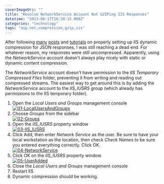 ```yaml
---
coverImageUri: ""
title: "Resolve NetworkService Account Not GZIPing IIS Responses"
datetime: "2013-06-17T16:30:15.000Z"
categories: "technology"
tags: "asp.net,compression,gzip,iis"
---
```


After following [many](http://bmtn.us/12DAG6k "Enabling dynamic compression (gzip, deflate) for WCF Data Feeds, OData and other custom services in IIS7") [posts](http://bmtn.us/12DAPGU "How do I compress a Json result from ASP.NET MVC with IIS 7.5") and [tutorials](http://bmtn.us/12DB194 "Configuring IIS 7.5 to send JSON responses gzipped, NO_MATCHING_CONTENT_TYPE") on properly setting up IIS dynamic compression for JSON responses, I was still reaching a dead end. For whatever reason, my responses were still uncompressed. Apparently, using the _NetworkService_ account doesn't always play nicely with static or dynamic content compression.

The _NetworkService_ account doesn't have permission to the _IIS Temporary Compressed Files_ folder, preventing it from writing and reading out compressed streams. The easiest way to get around this is by adding the _NetworkService_ account to the _IIS\_IUSRS_ group (which already has permissions to the IIS temporary folder).

1. Open the _Local Users and Groups_ management console  
    [![01-LocalUsersAndGroups](http://assets.brandonmartinez.com/brandonmartinez/2013/06/01-LocalUsersAndGroups-575x345.png)](http://assets.brandonmartinez.com/brandonmartinez/2013/06/01-LocalUsersAndGroups.png)
2. Choose _Groups_ from the sidebar  
    [![02-Groups](http://assets.brandonmartinez.com/brandonmartinez/2013/06/02-Groups-575x344.png)](http://assets.brandonmartinez.com/brandonmartinez/2013/06/02-Groups.png)
3. Open the _IIS\_IUSRS_ property window  
    [![03-IIS_IUSRS](http://assets.brandonmartinez.com/brandonmartinez/2013/06/03-IIS_IUSRS-575x347.png)](http://assets.brandonmartinez.com/brandonmartinez/2013/06/03-IIS_IUSRS.png)
4. Click Add, then enter _Network Service_ as the user. Be sure to have your local workstation as the location, then check _Check Names_ to be sure you entered everything correctly. Click OK.  
    [![04-NetworkService](http://assets.brandonmartinez.com/brandonmartinez/2013/06/04-NetworkService-575x344.png)](http://assets.brandonmartinez.com/brandonmartinez/2013/06/04-NetworkService.png)
5. Click OK on the _IIS\_IUSRS_ property window.  
    [![05-UserAdded](http://assets.brandonmartinez.com/brandonmartinez/2013/06/05-UserAdded-575x345.png)](http://assets.brandonmartinez.com/brandonmartinez/2013/06/05-UserAdded.png)
6. Close the _Local Users and Groups_ management console
7. Restart IIS
8. Dynamic compression should be working.
